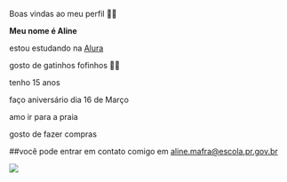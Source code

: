 Boas vindas ao meu perfil 💙💙 

**Meu nome é Aline**

estou estudando na [Alura](https://www.alura.com.br/) 

gosto de gatinhos fofinhos 💙💙

tenho 15 anos 

faço aniversário dia 16 de Março 

amo ir para a praia 

gosto de fazer compras 

##você pode entrar em contato comigo em aline.mafra@escola.pr.gov.br

![](https://media.tenor.com/aKFaZBrZFYcAAAAM/excited-spin.gif)
